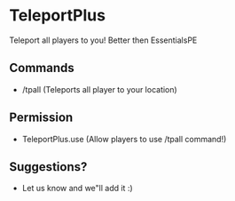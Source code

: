 # TeleportPlus
Teleport all players to you! Better then EssentialsPE

## Commands
- /tpall  (Teleports all player to your location)

## Permission
- TeleportPlus.use (Allow players to use /tpall command!)

## Suggestions?
- Let us know and we"ll add it :)
